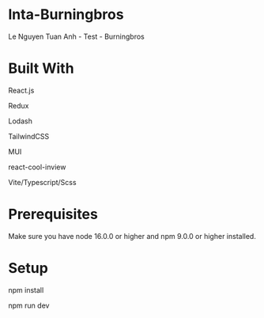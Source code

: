 # lnta-Burningbros
Le Nguyen Tuan Anh - Test - Burningbros

# Built With
React.js

Redux

Lodash

TailwindCSS

MUI

react-cool-inview

Vite/Typescript/Scss

# Prerequisites
Make sure you have node 16.0.0 or higher and npm 9.0.0 or higher installed.

# Setup
npm install

npm run dev